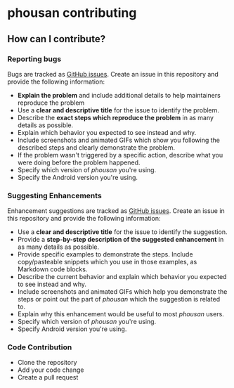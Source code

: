 # phousan contributing

## How can I contribute?

### Reporting bugs
Bugs are tracked as [GitHub issues](https://github.com/yafp/phousan/issues). Create an issue in this repository and provide the following information:

* **Explain the problem** and include additional details to help maintainers reproduce the problem
* Use a **clear and descriptive title** for the issue to identify the problem.
* Describe the **exact steps which reproduce the problem** in as many details as possible.
* Explain which behavior you expected to see instead and why.
* Include screenshots and animated GIFs which show you following the described steps and clearly demonstrate the problem.
* If the problem wasn't triggered by a specific action, describe what you were doing before the problem happened.
* Specify which version of *phousan* you're using.
* Specify the Android version you're using.


### Suggesting Enhancements
Enhancement suggestions are tracked as [GitHub issues](https://github.com/yafp/phousan/issues). Create an issue in this repository and provide the following information:

* Use a **clear and descriptive title** for the issue to identify the suggestion.
* Provide a **step-by-step description of the suggested enhancement** in as many details as possible.
* Provide specific examples to demonstrate the steps. Include copy/pasteable snippets which you use in those examples, as Markdown code blocks.
* Describe the current behavior and explain which behavior you expected to see instead and why.
* Include screenshots and animated GIFs which help you demonstrate the steps or point out the part of *phousan* which the suggestion is related to.
* Explain why this enhancement would be useful to most *phousan* users.
* Specify which version of *phousan* you're using.
* Specify Android version you're using.


### Code Contribution
* Clone the repository
* Add your code change
* Create a pull request
